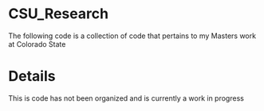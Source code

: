 # CSU_Research
The following code is a collection of code that pertains to my Masters work at Colorado State

# Details
This is code has not been organized and is currently a work in progress
